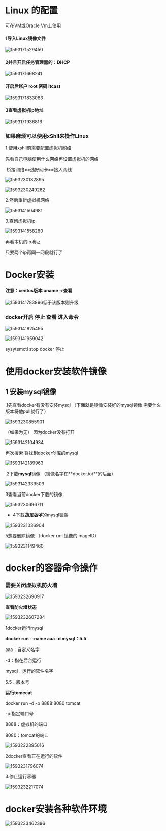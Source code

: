 # Linux 的配置

可在VM或Oracle Vm上使用

#### 1导入Linux镜像文件

![1593171529450](assets/1593171529450.png)

#### 2并且开启任务管理器的：DHCP

![1593171668241](assets/1593171668241.png)

#### 开启后账户 root 密码 itcast

![1593171833083](assets/1593171833083.png)

#### 3查看虚拟机ip地址

![1593171936816](assets/1593171936816.png)

### 如果麻烦可以使用xShll来操作Linux

1.使用xshll前需要配置虚拟机网络

先看自己电脑使用什么网络再设置虚拟机的网络

​	桥接网络==选好网卡==接入网线

![1593230182895](assets/1593230182895.png)

![1593230249282](assets/1593230249282.png)

2.然后重新虚拟机网络

![1593141504981](assets/1593141504981.png)

3.查询虚拟机ip

![1593141558280](assets/1593141558280.png)

再看本机的ip地址

只要两个ip再同一网段就行了



# Docker安装

#### 注意：centos版本  uname -r查看

![1593141783896](assets/1593141783896.png)低于该版本则升级

### docker开启 停止 查看 进入命令

![1593141825495](assets/1593141825495.png)

![1593141959042](assets/1593141959042.png)

sysytemctl stop docker 停止



# 使用docker安装软件镜像

## 1 安装mysql镜像

.1先查看docker有没有安装mysql    （下面就是镜像安装好的mysql镜像  需要什么版本将他pull就行了）

![1593230855901](assets/1593230855901.png)

（如果为无） 因为docker没有打开

![1593142104934](assets/1593142104934.png)



再次搜索 将找到docker创库的mysql

![1593142189963](assets/1593142189963.png)

.2下载**mysql**镜像  （镜像名字在**docker.io/**的后面）

![1593142339509](assets/1593142339509.png)



3查看当前docker下载的镜像

![1593230696711](assets/1593230696711.png)



- 4下载***指定版本***的mysql镜像

![1593231036904](assets/1593231036904.png)



5想要删除镜像 （docker rmi  镜像的imageID）

![1593231149460](assets/1593231149460.png)





# docker的容器命令操作

### 需要关闭虚拟机防火墙

![1593232690917](assets/1593232690917.png)

**查看防火墙状态**

![1593232607284](assets/1593232607284.png)



1docker运行mysql

**docker run --name aaa -d mysql：5.5**

aaa：自定义名字

-d：指在后台运行

mysql：运行的软件名字

5.5：版本号

**运行tomecat**

docker run -d -p 8888:8080 tomcat

-p:指定端口号

8888：虚拟机的端口

8080：tomcat的端口

![1593232395016](assets/1593232395016.png)



2docker查看正在运行的软件

![1593231796074](assets/1593231796074.png)



3.停止运行容器

![1593232217074](assets/1593232217074.png)



# docker安装各种软件环境

![1593233462396](assets/1593233462396.png)

